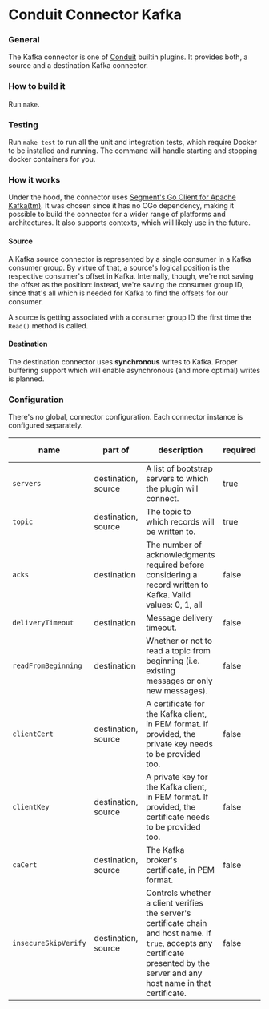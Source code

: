 # Conduit Connector Kafka

### General
The Kafka connector is one of [Conduit](https://github.com/ConduitIO/conduit) builtin plugins.
It provides both, a source and a destination Kafka connector.

### How to build it
Run `make`.

### Testing
Run `make test` to run all the unit and integration tests, which require Docker to be installed
and running. The command will handle starting and stopping docker containers for you.

### How it works
Under the hood, the connector uses [Segment's Go Client for Apache Kafka(tm)](https://github.com/segmentio/kafka-go). It was 
chosen since it has no CGo dependency, making it possible to build the connector for a wider range of platforms and architectures.
It also supports contexts, which will likely use in the future.

#### Source
A Kafka source connector is represented by a single consumer in a Kafka consumer group. By virtue of that, a source's 
logical position is the respective consumer's offset in Kafka. Internally, though, we're not saving the offset as the 
position: instead, we're saving the consumer group ID, since that's all which is needed for Kafka to find the offsets for
our consumer.

A source is getting associated with a consumer group ID the first time the `Read()` method is called.

#### Destination
The destination connector uses **synchronous** writes to Kafka. Proper buffering support which will enable asynchronous 
(and more optimal) writes is planned.

### Configuration
There's no global, connector configuration. Each connector instance is configured separately. 

| name                 | part of             | description                                                                                                                                                                        | required | default value |
|----------------------|---------------------|------------------------------------------------------------------------------------------------------------------------------------------------------------------------------------|----------|---------------|
| `servers`            | destination, source | A list of bootstrap servers to which the plugin will connect.                                                                                                                      | true     |               |
| `topic`              | destination, source | The topic to which records will be written to.                                                                                                                                     | true     |               |
| `acks`               | destination         | The number of acknowledgments required before considering a record written to Kafka. Valid values: 0, 1, all                                                                       | false    | `all`         |
| `deliveryTimeout`    | destination         | Message delivery timeout.                                                                                                                                                          | false    | `10s`         |
| `readFromBeginning`  | destination         | Whether or not to read a topic from beginning (i.e. existing messages or only new messages).                                                                                       | false    | `false`       |
| `clientCert`         | destination, source | A certificate for the Kafka client, in PEM format. If provided, the private key needs to be provided too.                                                                          | false    |               |
| `clientKey`          | destination, source | A private key for the Kafka client, in PEM format. If provided, the certificate needs to be provided too.                                                                          | false    |               |
| `caCert`             | destination, source | The Kafka broker's certificate, in PEM format.                                                                                                                                     | false    |               |
| `insecureSkipVerify` | destination, source | Controls whether a client verifies the server's certificate chain and host name. If `true`, accepts any certificate presented by the server and any host name in that certificate. | false    | `false`       |
